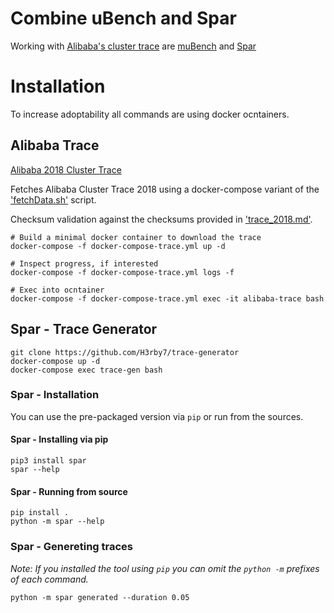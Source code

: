 # Combine uBench and Spar

Working with [Alibaba's cluster trace](https://github.com/H3rby7/alibaba-clusterdata)
are [muBench](https://github.com/H3rby7/muBench)
and [Spar](https://github.com/H3rby7/trace-generator)

# Installation

To increase adoptability all commands are using docker ocntainers.

## Alibaba Trace

[Alibaba 2018 Cluster Trace](https://github.com/alibaba/clusterdata/blob/fd54720dd2ab0a025534846ff9c42031417efb1c/cluster-trace-v2018/trace_2018.md)

Fetches Alibaba Cluster Trace 2018 using a docker-compose variant of the
['fetchData.sh'](https://github.com/alibaba/clusterdata/blob/fd54720dd2ab0a025534846ff9c42031417efb1c/cluster-trace-v2018/fetchData.sh)
script.

Checksum validation against the checksums provided in 
['trace_2018.md'](https://github.com/alibaba/clusterdata/blob/fd54720dd2ab0a025534846ff9c42031417efb1c/cluster-trace-v2018/trace_2018.md).

    # Build a minimal docker container to download the trace
    docker-compose -f docker-compose-trace.yml up -d

    # Inspect progress, if interested
    docker-compose -f docker-compose-trace.yml logs -f

    # Exec into ocntainer
    docker-compose -f docker-compose-trace.yml exec -it alibaba-trace bash

## Spar - Trace Generator

    git clone https://github.com/H3rby7/trace-generator
    docker-compose up -d
    docker-compose exec trace-gen bash

### Spar - Installation

You can use the pre-packaged version via `pip` or run from the sources.

#### Spar - Installing via pip

    pip3 install spar
    spar --help

#### Spar - Running from source

    pip install .
    python -m spar --help

### Spar - Genereting traces

*Note: If you installed the tool using `pip` you can omit the `python -m` prefixes of each command.*

    python -m spar generated --duration 0.05
